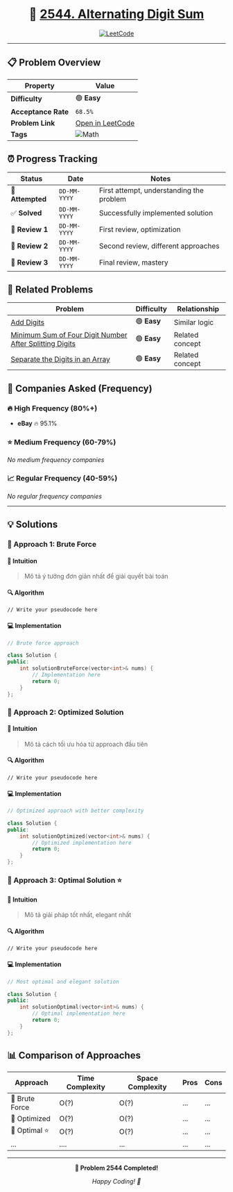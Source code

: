 <div align="center">

# 🧠 [2544. Alternating Digit Sum](https://leetcode.com/problems/alternating-digit-sum/)

[![LeetCode](<https://img.shields.io/badge/LeetCode-Problem%202544-FFA116?style=for-the-badge&logo=leetcode&logoColor=white>)](https://leetcode.com/problems/alternating-digit-sum/)

</div>

---

## 📋 Problem Overview

| Property | Value |
|----------|-------|
| **Difficulty** | 🟢 **Easy** |
| **Acceptance Rate** | `68.5%` |
| **Problem Link** | [Open in LeetCode](https://leetcode.com/problems/alternating-digit-sum/) |
| **Tags** | ![Math](https://img.shields.io/badge/-Math-blue?style=flat-square) |
## ⏰ Progress Tracking

| Status | Date | Notes |
|--------|------|-------|
| 🎯 **Attempted** | `DD-MM-YYYY` | First attempt, understanding the problem |
| ✅ **Solved** | `DD-MM-YYYY` | Successfully implemented solution |
| 🔄 **Review 1** | `DD-MM-YYYY` | First review, optimization |
| 🔄 **Review 2** | `DD-MM-YYYY` | Second review, different approaches |
| 🔄 **Review 3** | `DD-MM-YYYY` | Final review, mastery |

## 🔗 Related Problems

| Problem | Difficulty | Relationship |
|---------|------------|-------------|
| [Add Digits](https://leetcode.com/problems/add-digits/) | 🟢 **Easy** | Similar logic |
| [Minimum Sum of Four Digit Number After Splitting Digits](https://leetcode.com/problems/minimum-sum-of-four-digit-number-after-splitting-digits/) | 🟢 **Easy** | Related concept |
| [Separate the Digits in an Array](https://leetcode.com/problems/separate-the-digits-in-an-array/) | 🟢 **Easy** | Related concept |

## 🏢 Companies Asked (Frequency)

### 🔥 High Frequency (80%+)
- **eBay** 🔥 95.1%

### ⭐ Medium Frequency (60-79%)
*No medium frequency companies*

### 📈 Regular Frequency (40-59%)
*No regular frequency companies*

---

## 💡 Solutions

### 🥉 Approach 1: Brute Force

#### 📝 Intuition
> Mô tả ý tưởng đơn giản nhất để giải quyết bài toán

#### 🔍 Algorithm
```pseudo
// Write your pseudocode here
```

#### 💻 Implementation

```cpp
// Brute force approach

class Solution {
public:
    int solutionBruteForce(vector<int>& nums) {
        // Implementation here
        return 0;
    }
};
```

### 🥈 Approach 2: Optimized Solution

#### 📝 Intuition
> Mô tả cách tối ưu hóa từ approach đầu tiên

#### 🔍 Algorithm
```pseudo
// Write your pseudocode here
```

#### 💻 Implementation

```cpp
// Optimized approach with better complexity

class Solution {
public:
    int solutionOptimized(vector<int>& nums) {
        // Optimized implementation here
        return 0;
    }
};
```

### 🥇 Approach 3: Optimal Solution ⭐

#### 📝 Intuition
> Mô tả giải pháp tốt nhất, elegant nhất

#### 🔍 Algorithm
```pseudo
// Write your pseudocode here
```

#### 💻 Implementation

```cpp
// Most optimal and elegant solution

class Solution {
public:
    int solutionOptimal(vector<int>& nums) {
        // Optimal implementation here
        return 0;
    }
};
```

## 📊 Comparison of Approaches

| Approach | Time Complexity | Space Complexity | Pros | Cons |
|----------|-----------------|------------------|------|------|
| 🥉 Brute Force | O(?) | O(?) | ... | ... |
| 🥈 Optimized   | O(?) | O(?) | ... | ... |
| 🥇 Optimal ⭐  | O(?) | O(?) | ... | ... |
|  ...            | .... | ... | ... | ... |

---

<div align="center">

**🎯 Problem 2544 Completed!**

*Happy Coding! 🚀*

</div>

